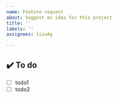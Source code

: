 ```yaml
---
name: Feature request
about: Suggest an idea for this project
title: ''
labels: ''
assignees: lizuAg

---
```


## ✔️ To do

- [ ]  todo1
- [ ]  todo2
